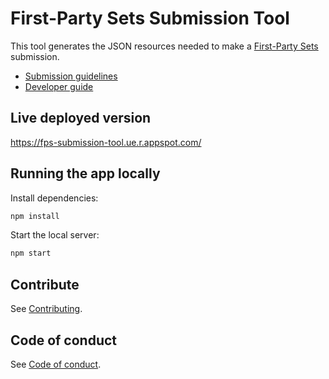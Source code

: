 # First-Party Sets Submission Tool

This tool generates the JSON resources needed to make a [First-Party Sets](https://developer.chrome.com/docs/privacy-sandbox/first-party-sets/) submission. 

- [Submission guidelines](https://github.com/GoogleChrome/first-party-sets/blob/main/FPS-Submission_Guidelines.md)
- [Developer guide](https://developer.chrome.com/docs/privacy-sandbox/first-party-sets-integration/)


## Live deployed version

https://fps-submission-tool.ue.r.appspot.com/

## Running the app locally

Install dependencies:

```bash
npm install
```

Start the local server:

```bash
npm start
```

## Contribute

See [Contributing](/docs/contributing.md).

## Code of conduct

See [Code of conduct](/docs/code-of-conduct.md).
